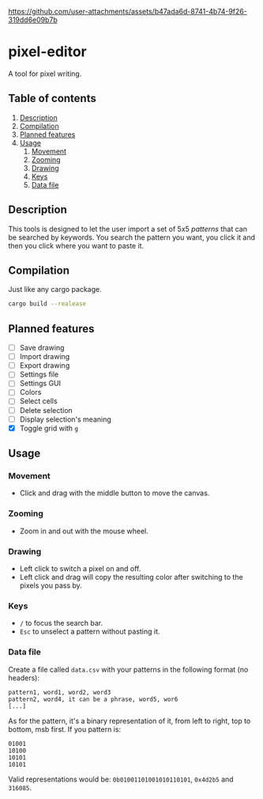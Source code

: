 
https://github.com/user-attachments/assets/b47ada6d-8741-4b74-9f26-319dd6e09b7b

# pixel-editor
A tool for pixel writing.

## Table of contents
1. [Description](#description)
2. [Compilation](#compilation)
3. [Planned features](#planned-features)
4. [Usage](#usage)
   1. [Movement](#movement)
   2. [Zooming](#zooming)
   3. [Drawing](#drawing)
   4. [Keys](#keys)
   5. [Data file](#data-file)

## Description
This tools is designed to let the user import a set of 5x5 *patterns* that can be searched by keywords.
You search the pattern you want, you click it and then you click where you want to paste it.

## Compilation
Just like any cargo package.
```bash
cargo build --realease
```

## Planned features
- [ ] Save drawing
- [ ] Import drawing
- [ ] Export drawing
- [ ] Settings file
- [ ] Settings GUI
- [ ] Colors
- [ ] Select cells
- [ ] Delete selection
- [ ] Display selection's meaning
- [x] Toggle grid with `g`

## Usage
### Movement
- Click and drag with the middle button to move the canvas.
### Zooming
- Zoom in and out with the mouse wheel.
### Drawing
- Left click to switch a pixel on and off.
- Left click and drag will copy the resulting color after switching to the pixels you pass by.
### Keys
- `/` to focus the search bar.
- `Esc` to unselect a pattern without pasting it.
### Data file
Create a file called `data.csv` with your patterns in the following format (no headers):
```csv
pattern1, word1, word2, word3
pattern2, word4, it can be a phrase, word5, wor6
[...]
```
As for the pattern, it's a binary representation of it, from left to right, top to bottom, msb first.
If you pattern is:
```
01001
10100
10101
10101
```
Valid representations would be: `0b01001101001010110101`, `0x4d2b5` and `316085`.
